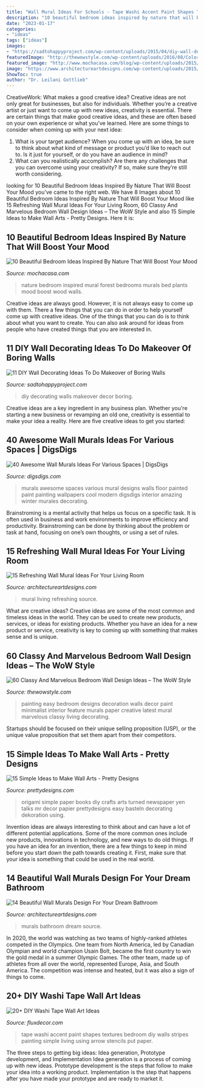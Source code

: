 ```yaml
---
title: "Wall Mural Ideas For Schools - Tape Washi Accent Paint Shapes Textures Bedroom Diy Walls Stripes Painting Simple Living Using Arrow Stencils Put Paper"
description: "10 beautiful bedroom ideas inspired by nature that will boost your mood"
date: "2023-01-17"
categories:
- "ideas"
tags: ["ideas"]
images:
- "https://sadtohappyproject.com/wp-content/uploads/2015/04/diy-wall-decor-ideas2.jpg"
featuredImage: "http://thewowstyle.com/wp-content/uploads/2016/08/Colorful-paper-craft-ideas-for-kids-and-adults-Bedroom.jpg"
featured_image: "http://www.mochacasa.com/blog/wp-content/uploads/2015/12/bedroom-nature-forest-mural.jpg"
image: "https://www.architectureartdesigns.com/wp-content/uploads/2015/03/140.jpg"
ShowToc: true
author: "Dr. Leilani Gottlieb"
---
```



CreativeWork: What makes a good creative idea?
Creative ideas are not only great for businesses, but also for individuals. Whether you’re a creative artist or just want to come up with new ideas, creativity is essential. There are certain things that make good creative ideas, and these are often based on your own experience or what you’ve learned. Here are some things to consider when coming up with your next idea: 
1) What is your target audience? When you come up with an idea, be sure to think about what kind of message or product you’d like to reach out to. Is it just for yourself, or do you have an audience in mind? 
2) What can you realistically accomplish? Are there any challenges that you can overcome using your creativity? If so, make sure they’re still worth considering.

	

		
looking for 10 Beautiful Bedroom Ideas Inspired By Nature That Will Boost Your Mood you've came to the right web. We have 8 Images about 10 Beautiful Bedroom Ideas Inspired By Nature That Will Boost Your Mood like 15 Refreshing Wall Mural Ideas For Your Living Room, 60 Classy And Marvelous Bedroom Wall Design Ideas – The WoW Style and also 15 Simple Ideas to Make Wall Arts - Pretty Designs. Here it is:
		
    
## 10 Beautiful Bedroom Ideas Inspired By Nature That Will Boost Your Mood

<img loading=lazy src="http://www.mochacasa.com/blog/wp-content/uploads/2015/12/bedroom-nature-forest-mural.jpg" onerror="this.onerror=null;this.src='https://tse4.mm.bing.net/th?id=OIP.7LXNC1g24fHsx8LAkAYgLQHaLJ&amp;pid=15.1';" alt="10 Beautiful Bedroom Ideas Inspired By Nature That Will Boost Your Mood">

_Source: mochacasa.com_

>nature bedroom inspired mural forest bedrooms murals bed plants mood boost wood walls. 

	

Creative ideas are always good. However, it is not always easy to come up with them. There a few things that you can do in order to help yourself come up with creative ideas. One of the things that you can do is to think about what you want to create. You can also ask around for ideas from people who have created things that you are interested in.

    
## 11 DIY Wall Decorating Ideas To Do Makeover Of Boring Walls

<img loading=lazy src="https://sadtohappyproject.com/wp-content/uploads/2015/04/diy-wall-decor-ideas2.jpg" onerror="this.onerror=null;this.src='https://tse2.mm.bing.net/th?id=OIP.OK8swJSlGysNVJDhFxZP5QHaNK&amp;pid=15.1';" alt="11 DIY Wall Decorating Ideas To Do Makeover of Boring Walls">

_Source: sadtohappyproject.com_

>diy decorating walls makeover decor boring. 

	

Creative ideas are a key ingredient in any business plan. Whether you're starting a new business or revamping an old one, creativity is essential to make your idea a reality. Here are five creative ideas to get you started: 

    
## 40 Awesome Wall Murals Ideas For Various Spaces | DigsDigs

<img loading=lazy src="http://www.digsdigs.com/photos/awesome-wall-murals-ideas-for-various-spaces-4.jpg" onerror="this.onerror=null;this.src='https://tse4.mm.bing.net/th?id=OIP.SukDT4EuyKaWO3o3_fMpPAHaLH&amp;pid=15.1';" alt="40 Awesome Wall Murals Ideas For Various Spaces | DigsDigs">

_Source: digsdigs.com_

>murals awesome spaces various mural designs walls floor painted paint painting wallpapers cool modern digsdigs interior amazing winter murales decorating. 

	

Brainstroming is a mental activity that helps us focus on a specific task. It is often used in business and work environments to improve efficiency and productivity. Brainstroming can be done by thinking about the problem or task at hand, focusing on one’s own thoughts, or using a set of rules.

    
## 15 Refreshing Wall Mural Ideas For Your Living Room

<img loading=lazy src="https://www.architectureartdesigns.com/wp-content/uploads/2015/05/1417-630x512.jpg" onerror="this.onerror=null;this.src='https://tse3.mm.bing.net/th?id=OIP.mcsbPtrx2grkNkXyTMuZ3wHaGB&amp;pid=15.1';" alt="15 Refreshing Wall Mural Ideas For Your Living Room">

_Source: architectureartdesigns.com_

>mural living refreshing source. 

	

What are creative ideas?
Creative ideas are some of the most common and timeless ideas in the world. They can be used to create new products, services, or ideas for existing products. Whether you have an idea for a new product or service, creativity is key to coming up with something that makes sense and is unique.

    
## 60 Classy And Marvelous Bedroom Wall Design Ideas – The WoW Style

<img loading=lazy src="http://thewowstyle.com/wp-content/uploads/2016/08/Colorful-paper-craft-ideas-for-kids-and-adults-Bedroom.jpg" onerror="this.onerror=null;this.src='https://tse2.mm.bing.net/th?id=OIP.jxWpE7ovxHYcmJdN-ach0QHaKF&amp;pid=15.1';" alt="60 Classy And Marvelous Bedroom Wall Design Ideas – The WoW Style">

_Source: thewowstyle.com_

>painting easy bedroom designs decoration walls decor paint minimalist interior feature murals paper creative latest mural marvelous classy living decorating. 

	

Startups should be focused on their unique selling proposition (USP), or the unique value proposition that set them apart from their competitors.

    
## 15 Simple Ideas To Make Wall Arts - Pretty Designs

<img loading=lazy src="http://www.prettydesigns.com/wp-content/uploads/2015/07/15-simple-ideas-to-make-wall-arts12.jpg" onerror="this.onerror=null;this.src='https://tse4.mm.bing.net/th?id=OIP.2gRtdbc-hdDOvOrgD-yf_wHaLz&amp;pid=15.1';" alt="15 Simple Ideas to Make Wall Arts - Pretty Designs">

_Source: prettydesigns.com_

>origami simple paper books diy crafts arts turned newspaper yen talks mr decor papier prettydesigns easy basteln decorating dekoration using. 

	

Invention ideas are always interesting to think about and can have a lot of different potential applications. Some of the more common ones include new products, innovations in technology, and new ways to do old things. If you have an idea for an invention, there are a few things to keep in mind before you start down the path towards creating it. First, make sure that your idea is something that could be used in the real world.

    
## 14 Beautiful Wall Murals Design For Your Dream Bathroom

<img loading=lazy src="https://www.architectureartdesigns.com/wp-content/uploads/2015/03/140.jpg" onerror="this.onerror=null;this.src='https://tse4.mm.bing.net/th?id=OIP.eSPqVZXW_PeuVT0LtU6kmgHaE7&amp;pid=15.1';" alt="14 Beautiful Wall Murals Design For Your Dream Bathroom">

_Source: architectureartdesigns.com_

>murals bathroom dream source. 

	

In 2020, the world was watching as two teams of highly-ranked athletes competed in the Olympics. One team from North America, led by Canadian Olympian and world champion Usain Bolt, became the first country to win the gold medal in a summer Olympic Games. The other team, made up of athletes from all over the world, represented Europe, Asia, and South America. The competition was intense and heated, but it was also a sign of things to come.

    
## 20+ DIY Washi Tape Wall Art Ideas

<img loading=lazy src="http://fluxdecor.com/wp-content/uploads/2016/09/washi-tape-wall-art/14-washi-tape-wall-art.jpg" onerror="this.onerror=null;this.src='https://tse4.mm.bing.net/th?id=OIP.hh42mkMbV2S2yX9iChDt8gHaJ4&amp;pid=15.1';" alt="20+ DIY Washi Tape Wall Art Ideas">

_Source: fluxdecor.com_

>tape washi accent paint shapes textures bedroom diy walls stripes painting simple living using arrow stencils put paper. 

	

The three steps to getting big ideas: Idea generation, Prototype development, and Implementation
Idea generation is a process of coming up with new ideas. Prototype development is the steps that follow to make your idea into a working product. Implementation is the step that happens after you have made your prototype and are ready to market it.

